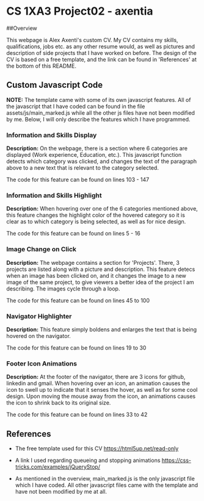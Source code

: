 # CS 1XA3 Project02 - axentia


##Overview

This webpage is Alex Axenti's custom CV. My CV contains my skills, qualifications, jobs etc. as any other resume would, as well as 
pictures and description of side projects that I have worked on before. The design of the CV is based on a free template, and the
link can be found in 'References' at the bottom of this README.

## Custom Javascript Code

**NOTE:** The template came with some of its own javascript features. All of the javascript that I have coded can be found in
the file assets/js/main_marked.js while all the other js files have not been modified by me. Below, I will only describe the 
features which I have programmed.

### Information and Skills Display

**Description:** On the webpage, there is a section where 6 categories are displayed (Work experience, Education, etc.). This
javascript function detects which category was clicked, and changes the text of the paragraph above to a new text that is 
relevant to the category selected.

The code for this feature can be found on lines 103 - 147

### Information and Skills Highlight

**Description:** When hovering over one of the 6 categories mentioned above, this feature changes the highlight color of the hovered
category so it is clear as to which category is being selected, as well as for nice design.

The code for this feature can be found on lines 5 - 16

### Image Change on Click

**Description:** The webpage contains a section for 'Projects'. There, 3 projects are listed along with a picture and description.
This feature detecs when an image has been clicked on, and it changes the image to a new image of the same project, to give viewers
a better idea of the project I am describing. The images cycle through a loop.

The code for this feature can be found on lines 45 to 100

### Navigator Highlighter

**Description:** This feature simply boldens and enlarges the text that is being hovered on the navigator.

The code for this feature can be found on lines 19 to 30

### Footer Icon Animations

**Description:** At the footer of the navigator, there are 3 icons for github, linkedin and gmail. When hovering over an icon,
an animation causes the icon to swell up to indicate that it senses the hover, as well as for some cool design. Upon moving the
 mouse away from the icon, an animations causes the icon to shrink back to its original size.

The code for this feature can be found on lines 33 to 42

## References

- The free template used for this CV 
https://html5up.net/read-only

- A link I used regarding queueing and stopping animations
https://css-tricks.com/examples/jQueryStop/

- As mentioned in the overview, main_marked.js is the only javascript file which I have coded. All other javascript files came
with the template and have not been modified by me at all.
